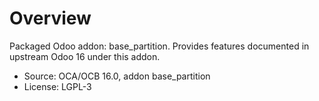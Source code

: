 # Overview

Packaged Odoo addon: base_partition. Provides features documented in upstream Odoo 16 under this addon.

- Source: OCA/OCB 16.0, addon base_partition
- License: LGPL-3

